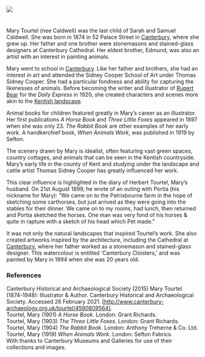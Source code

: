 <a href="https://juncture-digital.org"><img src="https://juncture-digital.org/images/ve-button.png"/></a>

<param author="Grace Conium" banner="/images/banners/19c.jpg" layout="vtl" title="Mary Tourtel (1874-1948)" ve-config/>

<param aliases="Canterbury" eid="Q29303" ve-entity/>
<param aliases="Patrixbourne" eid="Q7148079" ve-entity/>

#

Mary Tourtel (nee Caldwell) was the last child of Sarah and Samuel Caldwell. She was born in 1874 in 52 Palace Street in [Canterbury](/19c/19c-canterbury), where she grew up. Her father and one brother were stonemasons and stained-glass designers at Canterbury Cathedral. Her eldest brother, Edmund, was also an artist with an interest in painting animals.
<param ve-image-v2 manifest="https://iiif.juncture-digital.org/gh:kent-map/images/20c/tourtelcantmus.jpg/manifest.json"> 
<param center="Q29303" ve-map zoom="8"/>

Mary went to school in [Canterbury](/19c/19c-canterbury). Like her father and brothers, she had an interest in art and attended the Sidney Cooper School of Art under Thomas Sidney Cooper. She had a particular fondness and ability for capturing the likenesses of animals. Before becoming the writer and illustrator of [Rupert Bear](/20c/20c-rupert-bear) for the _Daily Express_ in 1920, she created characters and scenes more akin to the [Kentish landscape](/landscape/kentish-landscapes). 
<param ve-image-v2 manifest="https://iiif.juncture-digital.org/gh:kent-map/images/20c/sidneycooper.jpg/manifest.json"> 

Animal books for children featured greatly in Mary’s career as an illustrator. Her first publications _A Horse Book_ and _Three Little Foxes_ appeared in 1897 when she was only 23. _The Rabbit Book_ are other examples of her early work. A handkerchief book, _When Animals Work_, was published in 1919 by Sefton. 
<param ve-image-v2 manifest="https://iiif.juncture-digital.org/gh:kent-map/images/20c/tourtel4cantmus.jpg/manifest.json"> 

The scenery drawn by Mary is idealist, often featuring vast green spaces, country cottages, and animals that can be seen in the Kentish countryside. Mary’s early life in the county of Kent and studying under the landscape and cattle artist Thomas Sidney Cooper has greatly influenced her work. 
<param ve-image-v2 manifest="https://iiif.juncture-digital.org/gh:kent-map/images/20c/tourtel3cantmus.jpg/manifest.json"> 

This clear influence is highlighted in the diary of Herbert Tourtel, Mary’s husband. On 21st August 1899, he wrote of an outing with Portia (his nickname for Mary): “We came on to the Patrixbourne farm in the hope of sketching some carthorses, but just arrived as they were going into the stables for their dinner. We came on to my rooms, had lunch, then returned and Portia sketched the horses. One man was very fond of his horses &amp; quite in rapture with a sketch of his head which Pet made.”
<param ve-image-v2 manifest="https://iiif.juncture-digital.org/gh:kent-map/images/20c/tourtel2cantmus.jpg/manifest.json"> 

It was not only the natural landscapes that inspired Tourtel’s work. She also created artworks inspired by the architecture, including the Cathedral at [Canterbury](/19c/19c-canterbury), where her father worked as a stonemason and stained-glass designer. This watercolour is entitled ‘Canterbury Cloisters,’ and was painted by Mary in 1894 when she was 20 years old. 
<param ve-image-v2 manifest="https://iiif.juncture-digital.org/gh:kent-map/images/20c/tourtel5cantmus.jpg/manifest.json"> 
 
### References

Canterbury Historical and Archaeological Society (2015) Mary Tourtel (1874-1948): Illustrator &amp; Author. Canterbury Historical and Archaeological Society. Accessed 26 February 2021. [http://www.canterbury-archaeology.org.uk/tourtel/4590809564].    
Tourtel, Mary (1901) _A Horse Book._ London: Grant Richards.   
Tourtel, Mary (1903) _The Three Little Foxes_. London: Grant Richards.   
Tourtel, Mary (1904) _The Rabbit Book_. London: Anthony Treherne &amp; Co. Ltd.   
Tourtel, Mary (1919) _When Animals Work_. London: Sefton Fabrics.    
With thanks to Canterbury Museums and Galleries for use of their collections and images.   
<param ve-image-v2 manifest="https://iiif.juncture-digital.org/gh:kent-map/images/20c/tourtelgrave.jpg/manifest.json"> 


